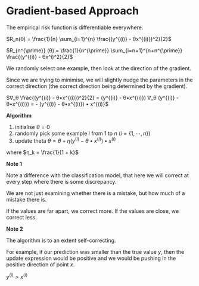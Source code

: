 # Gradient-based Approach

The empirical risk function is differentiable everywhere.

$R_n(θ) = \frac{1}{n} \sum_{i=1}^{n} \frac{(y^{(i)} - θx^{(i)})^2}{2}$

$R_{n^{\prime}} (θ) = \frac{1}{n^{\prime}} \sum_{i=n+1}^{n+n^{\prime}} \frac{(y^{(i)} - θx^i)^2}{2}$

We randomly select one example, then look at the direction of the gradient.

Since we are trying to minimise, we will slightly nudge the parameters in the correct direction (the correct direction being determined by the gradient).

$∇_θ \frac{(y^{(i)} - θ•x^{(i)})^2}{2} = (y^{(i)} - θ•x^{(i)}) ∇_θ (y^{(i)} - θ•x^{(i)}) = - (y^{(i)} - θ•x^{(i)}) • x^{(i)}$

**Algorithm**

1. initialise $θ = 0$
2. randomly pick some example $i$ from $1$ to $n$ $(i = \{1, ⋯, n\})$
3. update theta $θ = θ + η (y^{(i)} - θ•x^{(i)}) • x^{(i)}$

where $η_k = \frac{1}{1 + k}$

**Note 1**

Note a difference with the classification model, that here we will correct at every step where there is some discrepancy.

We are not just examining whether there is a mistake, but how much of a mistake there is.

If the values are far apart, we correct more.
If the values are close, we correct less.

**Note 2**

The algorithm is to an extent self-correcting.

For example, if our prediction was smaller than the true value $y$, then the update expression would be positive and we would be pushing in the positive direction of point $x$.

$y^{(i)} > x^{(i)}$
